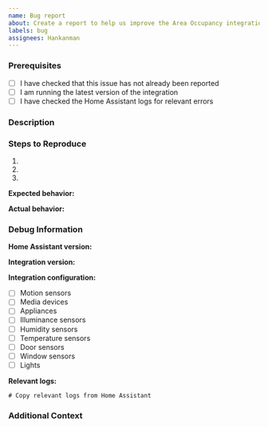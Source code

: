```yaml
---
name: Bug report
about: Create a report to help us improve the Area Occupancy integration
labels: bug
assignees: Hankanman
---
```


### Prerequisites

* [ ] I have checked that this issue has not already been reported
* [ ] I am running the latest version of the integration
* [ ] I have checked the Home Assistant logs for relevant errors

### Description

<!-- A clear and concise description of what the bug is -->

### Steps to Reproduce

1. <!-- First Step -->
2. <!-- Second Step -->
3. <!-- and so on… -->

**Expected behavior:**
<!-- What you expected to happen -->

**Actual behavior:**
<!-- What actually happened -->

### Debug Information

**Home Assistant version:**
<!-- e.g., 2024.12.1 -->

**Integration version:**
<!-- e.g., 2024.12.2 -->

**Integration configuration:**

* [ ] Motion sensors
* [ ] Media devices
* [ ] Appliances
* [ ] Illuminance sensors
* [ ] Humidity sensors
* [ ] Temperature sensors
* [ ] Door sensors
* [ ] Window sensors
* [ ] Lights

**Relevant logs:**
```
# Copy relevant logs from Home Assistant
```

### Additional Context

<!-- Add any other context about the problem here -->
